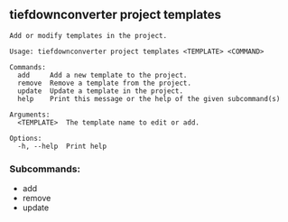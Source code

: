 ## tiefdownconverter project templates

```
Add or modify templates in the project.

Usage: tiefdownconverter project templates <TEMPLATE> <COMMAND>

Commands:
  add     Add a new template to the project.
  remove  Remove a template from the project.
  update  Update a template in the project.
  help    Print this message or the help of the given subcommand(s)

Arguments:
  <TEMPLATE>  The template name to edit or add.

Options:
  -h, --help  Print help
```

### Subcommands:
- add
- remove
- update

